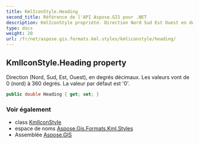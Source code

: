 ```yaml
---
title: KmlIconStyle.Heading
second_title: Référence de l'API Aspose.GIS pour .NET
description: KmlIconStyle propriété. Direction Nord Sud Est Ouest en degrés décimaux. Les valeurs vont de 0 nord à 360 degrés. La valeur par défaut est 0.
type: docs
weight: 20
url: /fr/net/aspose.gis.formats.kml.styles/kmliconstyle/heading/
---
```

## KmlIconStyle.Heading property

Direction (Nord, Sud, Est, Ouest), en degrés décimaux. Les valeurs vont de 0 (nord) à 360 degrés. La valeur par défaut est '0'.

```csharp
public double Heading { get; set; }
```

### Voir également

* class [KmlIconStyle](../)
* espace de noms [Aspose.Gis.Formats.Kml.Styles](../../kmliconstyle/)
* Assemblée [Aspose.GIS](../../../)


